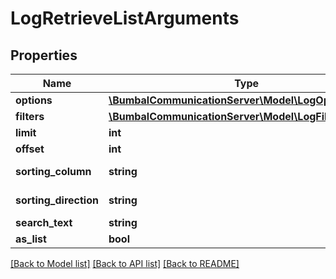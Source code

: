 # LogRetrieveListArguments

## Properties
Name | Type | Description | Notes
------------ | ------------- | ------------- | -------------
**options** | [**\BumbalCommunicationServer\Model\LogOptionsModel**](LogOptionsModel.md) |  | [optional] 
**filters** | [**\BumbalCommunicationServer\Model\LogFiltersModel**](LogFiltersModel.md) |  | [optional] 
**limit** | **int** |  | [optional] 
**offset** | **int** |  | [optional] 
**sorting_column** | **string** | Sorting Column | [optional] 
**sorting_direction** | **string** | Sorting Direction | [optional] 
**search_text** | **string** |  | [optional] 
**as_list** | **bool** |  | [optional] 

[[Back to Model list]](../README.md#documentation-for-models) [[Back to API list]](../README.md#documentation-for-api-endpoints) [[Back to README]](../README.md)


